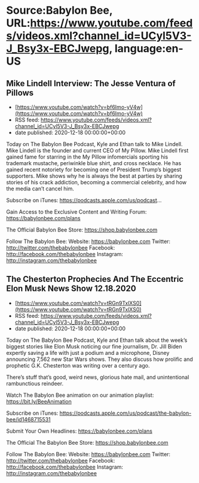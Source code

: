 # Source:Babylon Bee, URL:https://www.youtube.com/feeds/videos.xml?channel_id=UCyl5V3-J_Bsy3x-EBCJwepg, language:en-US

## Mike Lindell Interview: The Jesse Ventura of Pillows
 - [https://www.youtube.com/watch?v=bf6Imo-yV4w](https://www.youtube.com/watch?v=bf6Imo-yV4w)
 - RSS feed: https://www.youtube.com/feeds/videos.xml?channel_id=UCyl5V3-J_Bsy3x-EBCJwepg
 - date published: 2020-12-18 00:00:00+00:00

Today on The Babylon Bee Podcast, Kyle and Ethan talk to Mike Lindell. Mike Lindell is the founder and current CEO of My Pillow. Mike Lindell first gained fame for starring in the My Pillow infomercials sporting his trademark mustache, periwinkle blue shirt, and cross necklace. He has gained recent notoriety for becoming one of President Trump’s biggest supporters. Mike shows why he is always the best at parties by sharing stories of his crack addiction, becoming a commercial celebrity, and how the media can’t cancel him. 

Subscribe on iTunes: https://podcasts.apple.com/us/podcast...

Gain Access to the Exclusive Content and Writing Forum: https://babylonbee.com/plans

The Official Babylon Bee Store: https://shop.babylonbee.com

Follow The Babylon Bee:
Website: https://babylonbee.com
Twitter: http://twitter.com/thebabylonbee
Facebook: http://facebook.com/thebabylonbee
Instagram: http://instagram.com/thebabylonbee

## The Chesterton Prophecies And The Eccentric Elon Musk News Show 12.18.2020
 - [https://www.youtube.com/watch?v=tRGn9TxlXS0](https://www.youtube.com/watch?v=tRGn9TxlXS0)
 - RSS feed: https://www.youtube.com/feeds/videos.xml?channel_id=UCyl5V3-J_Bsy3x-EBCJwepg
 - date published: 2020-12-18 00:00:00+00:00

Today on The Babylon Bee Podcast, Kyle and Ethan talk about the week’s biggest stories like Elon Musk noticing our fine journalism, Dr. Jill Biden expertly saving a life with just a podium and a microphone, Disney announcing 7,562 new Star Wars shows. They also discuss how prolific and prophetic G.K. Chesterton was writing over a century ago. 

There’s stuff that’s good, weird news, glorious hate mail, and unintentional rambunctious reindeer.

Watch The Babylon Bee animation on our animation playlist: https://bit.ly/BeeAnimation  

Subscribe on iTunes: https://podcasts.apple.com/us/podcast/the-babylon-bee/id1468715531

Submit Your Own Headlines: https://babylonbee.com/plans

The Official The Babylon Bee Store: https://shop.babylonbee.com

Follow The Babylon Bee:
Website: https://babylonbee.com
Twitter: http://twitter.com/thebabylonbee
Facebook: http://facebook.com/thebabylonbee
Instagram: http://instagram.com/thebabylonbee

